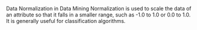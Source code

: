 Data Normalization in Data Mining
Normalization is used to scale the data of an attribute so that it falls in a smaller range, such as -1.0 to 1.0 or 0.0 to 1.0. It is generally useful for classification algorithms.

